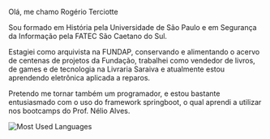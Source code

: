 Olá, me chamo Rogério Terciotte


Sou formado em História pela Universidade de São Paulo e em Segurança da Informação pela FATEC São Caetano do Sul.


Estagiei como arquivista na FUNDAP, conservando e alimentando o acervo de centenas de projetos da Fundação, trabalhei como vendedor de livros, de games e de tecnologia na Livraria Saraiva e atualmente estou aprendendo eletrônica aplicada a reparos.

Pretendo me tornar também um programador, e estou bastante entusiasmado com o uso do framework springboot, o qual aprendi a utilizar nos bootcamps do Prof. Nélio Alves.


![Most Used Languages](https://github-readme-stats-git-masterrstaa-rickstaa.vercel.app/api/top-langs/?username=elidianaandrade&layout=compact&bg_color=000&border_color=30A3DC&title_color=E94D5F&text_color=FFF)

